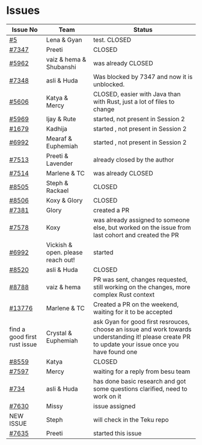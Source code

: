 # Issues

| Issue No                                                                | Team                              | Status                                                                                                                                              |
| ----------------------------------------------------------------------- | --------------------------------- | --------------------------------------------------------------------------------------------------------------------------------------------------- |
| [#5](https://github.com/wiepteam/studygroup/issues/5)                   | Lena & Gyan                       | test. CLOSED                                                                                                                                        |
| [#7347](https://github.com/hyperledger/besu/issues/7347)                | Preeti                            | CLOSED                                                                                                                                              |
| [#5962](https://github.com/hyperledger/besu/issues/5962)                | vaiz & hema & Shubanshi           | was already CLOSED                                                                                                                                  |
| [#7348](https://github.com/hyperledger/besu/issues/7348)                | asli & Huda                       | Was blocked by 7347 and now it is unblocked.                                                                                                        |
| [#5606](https://github.com/Consensys/teku/issues/5606)                  | Katya & Mercy                     | CLOSED, easier with Java than with Rust, just a lot of files to change                                                                              |
| [#5969](https://github.com/hyperledger/besu/issues/5969)                | Ijay & Rute                       | started, not present in Session 2                                                                                                                   |
| [#1679](https://github.com/hyperledger/besu-docs/issues/1679)           | Kadhija                           | started , not present in Session 2                                                                                                                  |
| [#6992](https://github.com/Consensys/teku/issues/6992)                  | Mearaf & Euphemiah                | started , not present in Session 2                                                                                                                  |
| [#7513](https://github.com/hyperledger/besu/issues/7513)                | Preeti & Lavender                 | already closed by the author                                                                                                                        |
| [#7514](https://github.com/hyperledger/besu/issues/7514)                | Marlene & TC                      | was already CLOSED                                                                                                                                  |
| [#8505](https://github.com/Consensys/teku/issues/8505)                  | Steph & Rackael                   | CLOSED                                                                                                                                              |
| [#8506](https://github.com/Consensys/teku/issues/8506)                  | Koxy & Glory                      | CLOSED                                                                                                                                              |
| [#7381](https://github.com/hyperledger/besu/issues/7381)                | Glory                             | created a PR                                                                                                                                        |
| [#7578](https://github.com/hyperledger/besu/issues/7578)                | Koxy                              | was already assigned to someone else, but worked on the issue from last cohort and created the PR                                                   |
| [#6992](https://github.com/Consensys/teku/issues/6992)                  | Vickish & open. please reach out! | started                                                                                                                                             |
| [#8520](https://github.com/Consensys/teku/issues/8520)                  | asli & Huda                       | CLOSED                                                                                                                                              |
| [#8788](https://github.com/foundry-rs/foundry/issues/8788)              | vaiz & hema                       | PR was sent, changes requested, still working on the changes, more complex Rust context                                                             |
| [#13776](https://github.com/ethereum/ethereum-org-website/issues/13776) | Marlene & TC                      | Created a PR on the weekend, waiting for it to be accepted                                                               |
| find a good first rust issue                                            | Crystal & Euphemiah               | ask Gyan for good first resrouces, choose an issue and work towards understanding it! please create PR to update your issue once you have found one |
| [#8559](https://github.com/Consensys/teku/issues/8559)                  | Katya                             | CLOSED                                                                                                                                              |
| [#7597](https://github.com/hyperledger/besu/issues/7597)                | Mercy                             | waiting for a reply from besu team                                                                                                                  |
| [#734](https://github.com/hyperledger/besu/issues/734)                  | asli & Huda                       | has done basic research and got some questions clarified, need to work on it                                                                      |
| [#7630](https://github.com/hyperledger/besu/issues/7630)                | Missy                             | issue assigned                                                                                                                                      |
| NEW ISSUE                                                               | Steph                             | will check in the Teku repo                                                                                                                         |
| [#7635](https://github.com/hyperledger/besu/issues/7635)                | Preeti                            | started this issue                                                                                                                                  |
